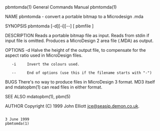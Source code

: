 pbmtomda(1)                                                                              General Commands Manual                                                                              pbmtomda(1)

NAME
       pbmtomda - convert a portable bitmap to a Microdesign .mda

SYNOPSIS
       pbmtomda [-d][-i][--] [ pbmfile ]

DESCRIPTION
       Reads a portable bitmap file as input.  Reads from stdin if input file is omitted.  Produces a MicroDesign 2 area file (.MDA) as output.

OPTIONS
       -d     Halve the height of the output file, to compensate for the aspect ratio used in MicroDesign files.

       -i     Invert the colours used.

       --     End of options (use this if the filename starts with "-")

BUGS
       There's no way to produce files in MicroDesign 3 format. MD3 itself and mdatopbm(1) can read files in either format.

SEE ALSO
       mdatopbm(1), pbm(5)

AUTHOR
       Copyright (C) 1999 John Elliott <jce@seasip.demon.co.uk>.

                                                                                               3 June 1999                                                                                    pbmtomda(1)
